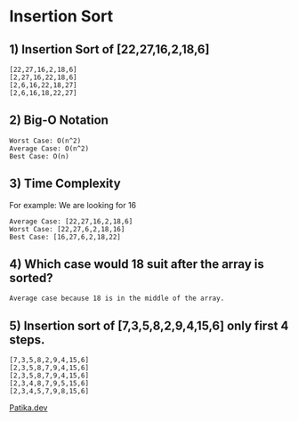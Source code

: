 # Insertion Sort

## 1) Insertion Sort of   [22,27,16,2,18,6]

```
[22,27,16,2,18,6]
[2,27,16,22,18,6]
[2,6,16,22,18,27]
[2,6,16,18,22,27]
```

## 2) Big-O Notation

```
Worst Case: O(n^2)
Average Case: O(n^2)
Best Case: O(n)
```

## 3) Time Complexity

For example: We are looking for 16

```
Average Case: [22,27,16,2,18,6]
Worst Case: [22,27,6,2,18,16]
Best Case: [16,27,6,2,18,22]
```

## 4) Which case would 18 suit after the array is sorted?

```
Average case because 18 is in the middle of the array.
```

## 5) Insertion sort of [7,3,5,8,2,9,4,15,6] only first 4 steps.

```
[7,3,5,8,2,9,4,15,6]
[2,3,5,8,7,9,4,15,6]
[2,3,5,8,7,9,4,15,6]
[2,3,4,8,7,9,5,15,6]
[2,3,4,5,7,9,8,15,6]
```

[Patika.dev](https://patika.dev)


